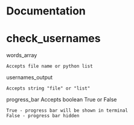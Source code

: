 # Documentation

# check_usernames 

words_array

    Accepts file name or python list
    
usernames_output

    Accepts string "file" or "list"
    
progress_bar
    Accepts boolean True or False
    
    True - progress bar will be shown in terminal
    False - progress bar hidden

